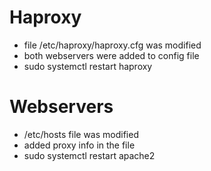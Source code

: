 # Haproxy
- file /etc/haproxy/haproxy.cfg was modified
- both webservers were added to config file
- sudo systemctl restart haproxy
# Webservers
- /etc/hosts file was modified
- added proxy info in the file
- sudo systemctl restart apache2
